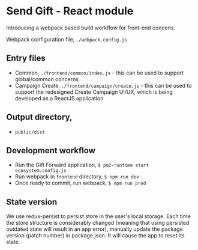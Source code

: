 # Send Gift - React module

Introducing a webpack based build workflow for front-end concens.

Webpack configuration file, `./webpack.config.js`

## Entry files
* Common, `./frontend/common/index.js` - this can be used to support global/common concerns
* Campaign Create, `./frontend/campaign/create.js` - this can be used to support the redesigned Create Campaign UI/UX, which is being developed as a ReactJS application

## Output directory,
* `public/dist`

## Development workflow
* Run the Gift Forward application, `$ pm2-runtime start ecosystem.config.js`
* Run webpack in `frontend` directory, `$ npm run dev`
* Once ready to commit, run webpack, `$ npm run prod`

## State version
We use redux-persist to persist store in the user's local storage. Each time the store structure is considerably changed (meaning that using persisted outdated state will result in an app error), manually update the package version (patch number) in package.json. It will cause the app to reset its state.